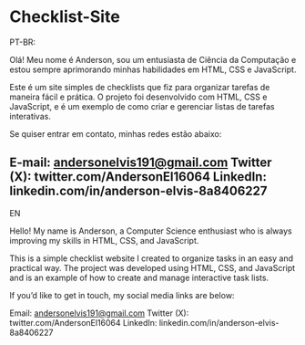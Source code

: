 # Checklist-Site
PT-BR:

Olá! Meu nome é Anderson, sou um entusiasta de Ciência da Computação e estou sempre aprimorando minhas habilidades em HTML, CSS e JavaScript.

Este é um site simples de checklists que fiz para organizar tarefas de maneira fácil e prática. O projeto foi desenvolvido com HTML, CSS e JavaScript, e é um exemplo de como criar e gerenciar listas de tarefas interativas.

Se quiser entrar em contato, minhas redes estão abaixo:

E-mail: andersonelvis191@gmail.com
Twitter (X): twitter.com/AndersonEl16064
LinkedIn: linkedin.com/in/anderson-elvis-8a8406227
----------------------------------------------------------------------------------------------------------------------------------------------------------------------------------------------------------------------------------------------------------------------------------------------------------------------------
EN

Hello! My name is Anderson, a Computer Science enthusiast who is always improving my skills in HTML, CSS, and JavaScript.

This is a simple checklist website I created to organize tasks in an easy and practical way. The project was developed using HTML, CSS, and JavaScript and is an example of how to create and manage interactive task lists.

If you’d like to get in touch, my social media links are below:

Email: andersonelvis191@gmail.com
Twitter (X): twitter.com/AndersonEl16064
LinkedIn: linkedin.com/in/anderson-elvis-8a8406227
